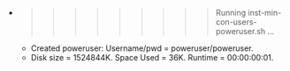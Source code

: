 * >>>>>>>>> Running inst-min-con-users-poweruser.sh ...
  * Created poweruser: Username/pwd = poweruser/poweruser.
  * Disk size = 1524844K. Space Used = 36K. Runtime = 00:00:00:01.
